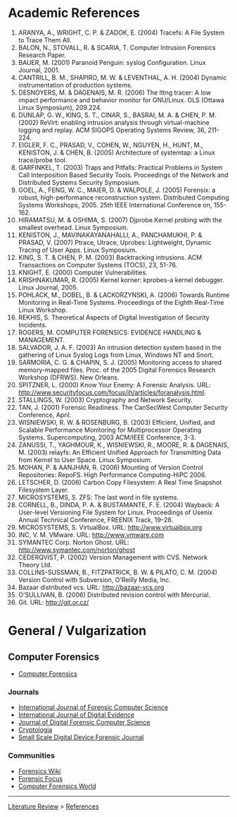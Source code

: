 # Academic References #

  1. ARANYA, A., WRIGHT, C. P. & ZADOK, E. (2004) Tracefs: A File System to Trace Them All.
  1. BALON, N., STOVALL, R. & SCARIA, T. Computer Intrusion Forensics Research Paper.
  1. BAUER, M. (2001) Paranoid Penguin: syslog Configuration. Linux Journal, 2001.
  1. CANTRILL, B. M., SHAPIRO, M. W. & LEVENTHAL, A. H. (2004) Dynamic instrumentation of production systems.
  1. DESNOYERS, M. & DAGENAIS, M. R. (2006) The lttng tracer: A low impact performance and behavior monitor for GNU/Linux. OLS (Ottawa Linux Symposium), 209.224.
  1. DUNLAP, G. W., KING, S. T., CINAR, S., BASRAI, M. A. & CHEN, P. M. (2002) ReVirt: enabling intrusion analysis through virtual-machine logging and replay. ACM SIGOPS Operating Systems Review, 36, 211-224.
  1. EIGLER, F. C., PRASAD, V., COHEN, W., NGUYEN, H., HUNT, M., KENISTON, J. & CHEN, B. (2005) Architecture of systemtap: a Linux trace/probe tool.
  1. GARFINKEL, T. (2003) Traps and Pitfalls: Practical Problems in System Call Interposition Based Security Tools. Proceedings of the Network and Distributed Systems Security Symposium.
  1. GOEL, A., FENG, W. C., MAIER, D. & WALPOLE, J. (2005) Forensix: a robust, high-performance reconstruction system. Distributed Computing Systems Workshops, 2005. 25th IEEE International Conference on, 155-162.
  1. HIRAMATSU, M. & OSHIMA, S. (2007) Djprobe.Kernel probing with the smallest overhead. Linux Symposium.
  1. KENISTON, J., MAVINAKAYANAHALLI, A., PANCHAMUKHI, P. & PRASAD, V. (2007) Ptrace, Utrace, Uprobes: Lightweight, Dynamic Tracing of User Apps. Linux Symposium.
  1. KING, S. T. & CHEN, P. M. (2003) Backtracking intrusions. ACM Transactions on Computer Systems (TOCS), 23, 51-76.
  1. KNIGHT, E. (2000) Computer Vulnerabilities.
  1. KRISHNAKUMAR, R. (2005) Kernel korner: kprobes-a kernel debugger. Linux Journal, 2005.
  1. POHLACK, M., DOBEL, B. & LACKORZYNSKI, A. (2006) Towards Runtime Monitoring in Real-Time Systems. Proceedings of the Eighth Real-Time Linux Workshop.
  1. REKHIS, S. Theoretical Aspects of Digital Investigation of Security Incidents.
  1. ROGERS, M. COMPUTER FORENSICS: EVIDENCE HANDLING & MANAGEMENT.
  1. SALVADOR, J. A. F. (2003) An intrusion detection system based in the gathering of Linux Syslog Logs from Linux, Windows NT and Snort.
  1. SARMORIA, C. G. & CHAPIN, S. J. (2005) Monitoring access to shared memory-mapped files. Proc. of the 2005 Digital Forensics Research Workshop (DFRWS). New Orleans.
  1. SPITZNER, L. (2000) Know Your Enemy: A Forensic Analysis. URL: http://www.securityfocus.com/focus/ih/articles/foranalysis.html.
  1. STALLINGS, W. (2003) Cryptography and Network Security.
  1. TAN, J. (2001) Forensic Readiness. The CanSecWest Computer Security Conference, April.
  1. WISNIEWSKI, R. W. & ROSENBURG, B. (2003) Efficient, Unified, and Scalable Performance Monitoring for Multiprocessor Operating Systems. Supercomputing, 2003 ACM/IEEE Conference, 3-3.
  1. ZANUSSI, T., YAGHMOUR, K., WISNIEWSKI, R., MOORE, R. & DAGENAIS, M. (2003) relayfs: An Efficient Unified Approach for Transmitting Data from Kernel to User Space. Linux Symposium.
  1. MOHAN, P. & AANJHAN, R. (2006) Mounting of Version Control Repositories: RepoFS. High Performance Computing-HiPC 2006.
  1. LETSCHER, D. (2006) Carbon Copy Filesystem: A Real Time Snapshot Filesystem Layer.
  1. MICROSYSTEMS, S. ZFS: The last word in file systems.
  1. CORNELL, B., DINDA, P. A. & BUSTAMANTE, F. E. (2004) Wayback: A User-level Versioning File System for Linux. Proceedings of Usenix Annual Technical Conference, FREENIX Track, 19–28.
  1. MICROSYSTEMS, S. VirtualBox. URL: http://www.virtualbox.org
  1. INC, V. M. VMware. URL: http://www.vmware.com
  1. SYMANTEC Corp. Norton Ghost. URL: http://www.symantec.com/norton/ghost
  1. CEDERQVIST, P. (2002) Version Management with CVS. Network Theory Ltd.
  1. COLLINS-SUSSMAN, B., FITZPATRICK, B. W. & PILATO, C. M. (2004) Version Control with Subversion, O'Reilly Media, Inc.
  1. Bazaar distributed vcs. URL: http://bazaar-vcs.org
  1. O’SULLIVAN, B. (2006) Distributed revision control with Mercurial.
  1. Git. URL: http://git.or.cz/

# General / Vulgarization #

## Computer Forensics ##

  * [Computer Forensics](http://en.wikipedia.org/wiki/Computer_forensics)

### Journals ###

  * [International Journal of Forensic Computer Science](http://www.ijofcs.org/)
  * [International Journal of Digital Evidence](http://www.utica.edu/academic/institutes/ecii/ijde/)
  * [Journal of Digital Forensic Computer Science](http://www.tandf.co.uk/journals/titles/15567281.asp)
  * [Cryptologia](http://www.tandf.co.uk/journals/titles/01611194.asp)
  * [Small Scale Digital Device Forensic Journal](http://www.ssddfj.org/)

### Communities ###

  * [Forensics Wiki](http://www.forensicswiki.org/)
  * [Forensic Focus](http://www.forensicfocus.com/)
  * [Computer Forensics World](http://www.computerforensicsworld.com/)




---

[Literature Review](LiteratureReview.md) >
[References](LiteratureReviewReferences.md)